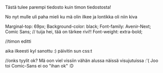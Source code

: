 Tästä tulee parempi tiedosto kuin timon tiedostosta!

No nyt mulle uli paha mieli ku mä olin ilkee ja lontikka oli niin kiva

Marginal-top: 69px;
Background-color: black;
Font-family: Avenir-Next; Comic Sans;
// tuija hei, tää on tärkee rivi!!
Font-weight: extra-bold;

//timon editti

aika ilkeesti kyl sanottu :) päivitin sun css:t

//onks tyylit ok?
Mä oon viel vissiin vähän alussa näissä visujutuissa :'(
Joo toi Comic-Sans ei oo "ihan ok" :D
